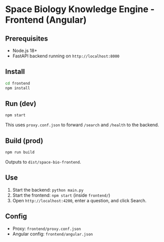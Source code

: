 # Space Biology Knowledge Engine - Frontend (Angular)

## Prerequisites
- Node.js 18+
- FastAPI backend running on `http://localhost:8000`

## Install
```bash
cd frontend
npm install
```

## Run (dev)
```bash
npm start
```
This uses `proxy.conf.json` to forward `/search` and `/health` to the backend.

## Build (prod)
```bash
npm run build
```
Outputs to `dist/space-bio-frontend`.

## Use
1. Start the backend: `python main.py`
2. Start the frontend: `npm start` (inside `frontend/`)
3. Open `http://localhost:4200`, enter a question, and click Search.

## Config
- Proxy: `frontend/proxy.conf.json`
- Angular config: `frontend/angular.json`
